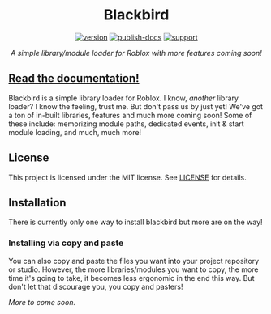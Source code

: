 <div align="center">
<h1>Blackbird</h1>

[![version](https://img.shields.io/badge/version-v1.0.0-red?style=flat-square)](https://github.com/Midnightific/Blackbird/releases)
[![publish-docs](https://img.shields.io/badge/docs-website-blueviolet?style=flat-square)](https://Midnightific.github.io/Blackbird/)
[![support](https://img.shields.io/badge/support-donate-blue?style=flat-square)](https://www.roblox.com/games/7460546768/Donation-Center)

*A simple library/module loader for Roblox with more features coming soon!*
</div>

## [Read the documentation!](https://Midnightific.github.io/Blackbird)

Blackbird is a simple library loader for Roblox. I know, *another* library loader? I know the feeling, trust me. But don't pass us by just yet! We've got a ton of in-built libraries, features and much more coming soon! Some of these include: memorizing module paths, dedicated events, init & start module loading, and much, much more!

## License

This project is licensed under the MIT license. See [LICENSE](https://github.com/Midnightific/Blackbird/blob/master/LICENSE) for details.

## Installation

There is currently only one way to install blackbird but more are on the way!

### Installing via copy and paste
You can also copy and paste the files you want into your project repository or studio. However, the more libraries/modules you want to copy, the more time it's going to take, it becomes less ergonomic in the end this way. But don't let that discourage you, you copy and pasters!

*More to come soon.*
